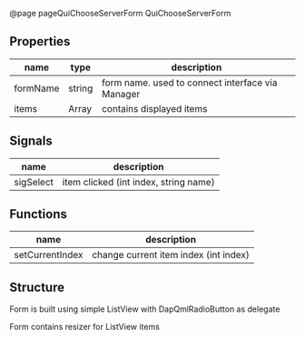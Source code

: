 @page pageQuiChooseServerForm QuiChooseServerForm

## Properties

| name          | type | description |
| ------------- | ---- | ----------- |
| formName | string | form name. used to connect interface via Manager |
| items | Array | contains displayed items |

## Signals

| name          | description |
| ------------- | ----------- |
| sigSelect | item clicked (int index, string name) |

## Functions

| name          | description |
| ------------- | ----------- |
| setCurrentIndex | change current item index (int index) |

## Structure

Form is built using simple ListView with DapQmlRadioButton as delegate

Form contains resizer for ListView items
